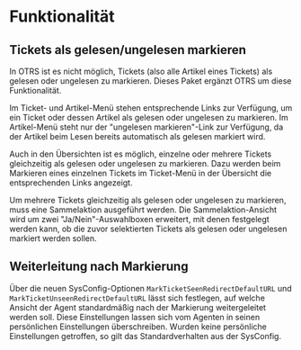 # Funktionalität

## Tickets als gelesen/ungelesen markieren

In OTRS ist es nicht möglich, Tickets (also alle Artikel eines Tickets) als gelesen oder ungelesen zu markieren. Dieses Paket ergänzt OTRS um diese Funktionalität.

Im Ticket- und Artikel-Menü stehen entsprechende Links zur Verfügung, um ein Ticket oder dessen Artikel als gelesen oder ungelesen zu markieren. Im Artikel-Menü steht nur der "ungelesen markieren"-Link zur Verfügung, da der Artikel beim Lesen bereits automatisch als gelesen markiert wird.

Auch in den Übersichten ist es möglich, einzelne oder mehrere Tickets gleichzeitig als gelesen oder ungelesen zu markieren. Dazu werden beim Markieren eines einzelnen Tickets im Ticket-Menü in der Übersicht die entsprechenden Links angezeigt.

Um mehrere Tickets gleichzeitig als gelesen oder ungelesen zu markieren, muss eine Sammelaktion ausgeführt werden. Die Sammelaktion-Ansicht wird um zwei "Ja/Nein"-Auswahlboxen erweitert, mit denen festgelegt werden kann, ob die zuvor selektierten Tickets als gelesen oder ungelesen markiert werden sollen.

## Weiterleitung nach Markierung

Über die neuen SysConfig-Optionen `MarkTicketSeenRedirectDefaultURL` und `MarkTicketUnseenRedirectDefaultURL` lässt sich festlegen, auf welche Ansicht der Agent standardmäßig nach der Markierung weitergeleitet werden soll. Diese Einstellungen lassen sich vom Agenten in seinen persönlichen Einstellungen überschreiben. Wurden keine persönliche Einstellungen getroffen, so gilt das Standardverhalten aus der SysConfig.
